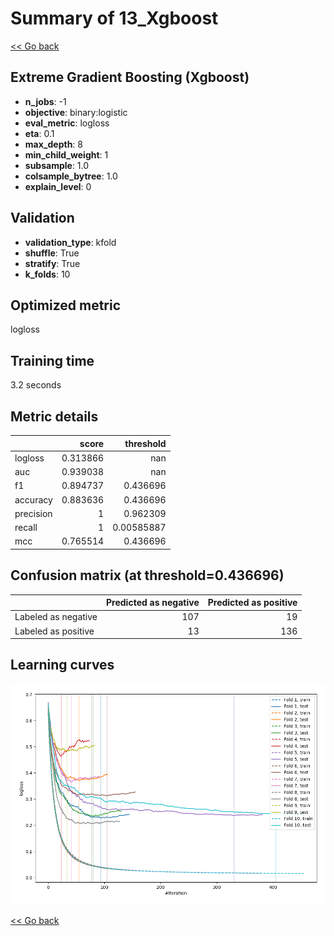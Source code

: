 # Summary of 13_Xgboost

[<< Go back](../README.md)


## Extreme Gradient Boosting (Xgboost)
- **n_jobs**: -1
- **objective**: binary:logistic
- **eval_metric**: logloss
- **eta**: 0.1
- **max_depth**: 8
- **min_child_weight**: 1
- **subsample**: 1.0
- **colsample_bytree**: 1.0
- **explain_level**: 0

## Validation
 - **validation_type**: kfold
 - **shuffle**: True
 - **stratify**: True
 - **k_folds**: 10

## Optimized metric
logloss

## Training time

3.2 seconds

## Metric details
|           |    score |    threshold |
|:----------|---------:|-------------:|
| logloss   | 0.313866 | nan          |
| auc       | 0.939038 | nan          |
| f1        | 0.894737 |   0.436696   |
| accuracy  | 0.883636 |   0.436696   |
| precision | 1        |   0.962309   |
| recall    | 1        |   0.00585887 |
| mcc       | 0.765514 |   0.436696   |


## Confusion matrix (at threshold=0.436696)
|                     |   Predicted as negative |   Predicted as positive |
|:--------------------|------------------------:|------------------------:|
| Labeled as negative |                     107 |                      19 |
| Labeled as positive |                      13 |                     136 |

## Learning curves
![Learning curves](learning_curves.png)

[<< Go back](../README.md)
